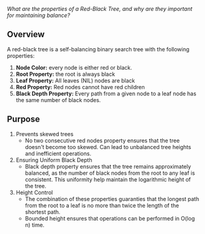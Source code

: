 _What are the properties of a Red-Black Tree, and why are they important for maintaining balance?_

## Overview
A red-black tree is a self-balancing binary search tree with the following properties:
1. **Node Color:** every node is either red or black.
2. **Root Property:** the root is always black
3. **Leaf Property:** All leaves (NIL) nodes are black
4. **Red Property:** Red nodes cannot have red children
5. **Black Depth Property:** Every path from a given node to a leaf node has the same number of black nodes.

## Purpose
1. Prevents skewed trees
    * No two consecutive red nodes property ensures that the tree doesn't become too skewed. Can lead to unbalanced tree heights and inefficient operations.
2. Ensuring Uniform Black Depth
    * Black depth property ensures that the tree remains approximately balanced, as the number of black nodes from the root to any leaf is consistent. This uniformity help maintain the logarithmic height of the tree.
3. Height Control
    * The combination of these properties guaranties that the longest path from the root to a leaf is no more than twice the length of the shortest path. 
    * Bounded height ensures that operations can be performed in O(log n) time.